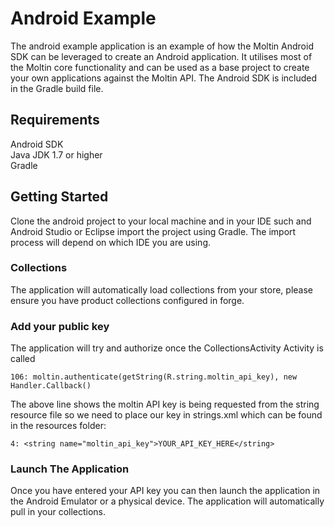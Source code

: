 # Android Example

The android example application is an example of how the Moltin Android SDK can be leveraged to create an Android application.
It utilises most of the Moltin core functionality and can be used as a base project to create your own applications
against the Moltin API. The Android SDK is included in the Gradle build file.

## Requirements
Android SDK  
Java JDK 1.7 or higher  
Gradle  


## Getting Started
Clone the android project to your local machine and in your IDE such and Android Studio or Eclipse import the project
using Gradle.  The import process will depend on which IDE you are using.

### Collections
The application will automatically load collections from your store, please ensure you have product collections configured
in forge.

### Add your public key
The application will try and authorize once the CollectionsActivity Activity is called

`106: moltin.authenticate(getString(R.string.moltin_api_key), new Handler.Callback()`  

The above line shows the moltin API key is being requested from the string resource file so we need to place our key
in strings.xml which can be found in the resources folder:

`4: <string name="moltin_api_key">YOUR_API_KEY_HERE</string>`

### Launch The Application
Once you have entered your API key you can then launch the application in the Android Emulator or a physical device.  The
application will automatically pull in your collections.
